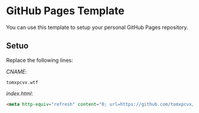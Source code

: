 # GitHub Pages Template

You can use this template to setup your personal GitHub Pages repository.

## Setuo

Replace the following lines:

*CNAME*:
```
tomxpcvx.wtf
```

*index.html*:
```html
<meta http-equiv="refresh" content="0; url=https://github.com/tomxpcvx/" />
```
